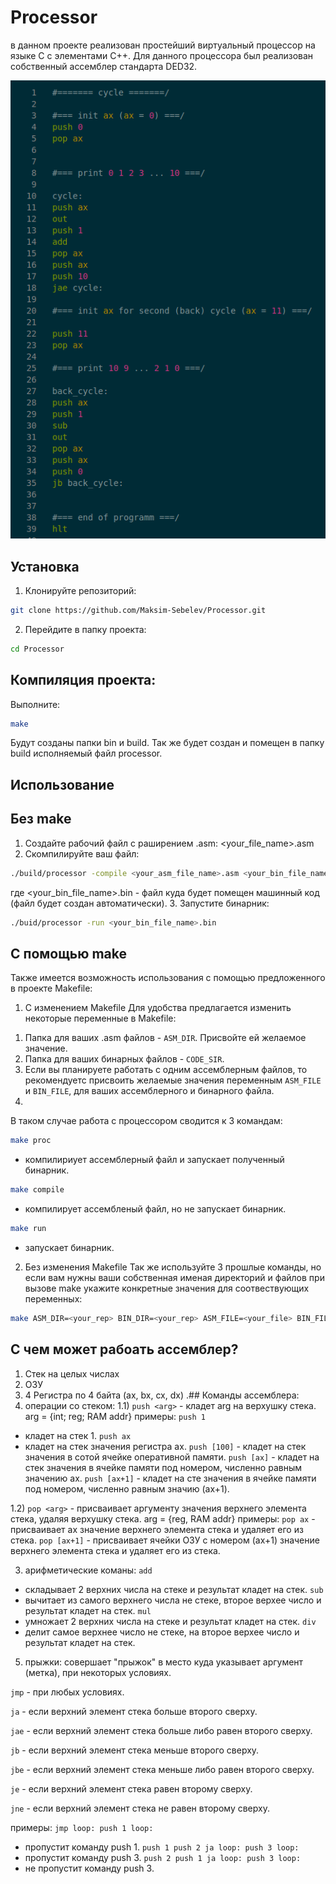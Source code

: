 # Processor
в данном проекте реализован простейший виртуальный процессор на языке С с элементами С++. Для данного процессора был реализован собственный ассемблер стандарта DED32.

![Processor Logo](https://github.com/Maksim-Sebelev/Processor/blob/main/assets/asm_code.png)

## Установка

1. Клонируйте репозиторий:
```bash
git clone https://github.com/Maksim-Sebelev/Processor.git
```
2. Перейдите в папку проекта:
```bash
cd Processor
```

## Компиляция проекта:
Выполните:
```bash
make
```
Будут созданы папки bin и build. Так же будет создан и помещен в папку build исполняемый файл processor.

## Использование
## Без make
1. Создайте рабочий файл с раширением .asm: <your_file_name>.asm
2. Скомпилируйте ваш файл:
```bash
./build/processor -compile <your_asm_file_name>.asm <your_bin_file_name>.bin
```
где <your_bin_file_name>.bin - файл куда будет помещен машинный код (файл будет создан автоматически).
3. Запустите бинарник:
```bash
./buid/processor -run <your_bin_file_name>.bin
```
## С помощью make
Также имеется возможность использования с помощью предложенного в проекте Makefile:
1) С изменением Makefile
Для удобства предлагается изменить некоторые переменные в Makefile:
1. Папка для ваших .asm файлов - `ASM_DIR`. Присвойте ей желаемое значение.
2. Папка для ваших бинарных файлов - `CODE_SIR`.
3. Если вы планируете работать с одним ассемблерным файлов, то рекомендуетс присвоить желаемые значения переменным `ASM_FILE` и `BIN_FILE`, для ваших ассемблерного и бинарного файла.
4. 
В таком случае работа с процессором сводится к 3 командам:
  
```bash
make proc
```
- компилириует ассемблерный файл и запускает полученный бинарник.

```bash
make compile
```
- компилирует ассембленый файл, но не запускает бинарник.

```bash
make run
```
- запускает бинарник.

2) Без изменения Makefile
Так же используйте 3 прошлые команды, но если вам нужны ваши собственная именая директорий и файлов при вызове make укажите конкретные значения для соотвествующих переменных:
```bash
make ASM_DIR=<your_rep> BIN_DIR=<your_rep> ASM_FILE=<your_file> BIN_FILE=<your_file> proc
```

## С чем может рабоать ассемблер?
1) Стек на целых числах
2) ОЗУ
3) 4 Регистра по 4 байта (ax, bx, cx, dx)
.## Команды ассемблера:
1) операции со стеком:
  1.1) `push <arg>` - кладет arg на верхушку стека.
  arg = {int; reg; RAM addr}
  примеры:
  `push 1`
  - кладет на стек 1.
  `push ax`
  - кладет на стек значения регистра ax.
  `push [100]`  - кладет на стек значения в сотой ячейке оперативной памяти.
  `push [ax]`   - кладет на стек значения в ячейке памяти под номером, численно равным значению ax.
  `push [ax+1]` - кладет на сте значения в ячейке памяти под номером, численно равным значию (ax+1).

  1.2) `pop <arg>` - присваивает аргументу значения верхнего элемента стека, удаляя верхушку стека.
  arg = {reg, RAM addr}
  примеры:
  `pop ax`     - присваивает ax значение верхнего элемента стека и удаляет его из стека.
  `pop [ax+1]` - присваивает ячейки ОЗУ с номером (ax+1) значение верхнего элемента стека и удаляет его из стека.
   
3) арифметические команы: 
  `add`
  - складывает 2 верхних числа на стеке и результат кладет на стек.
  `sub`
  - вычитает из самого верхнего числа не стеке, второе верхее число и результат кладет на стек.
  `mul`
  -  умножает 2 верхних числа на стеке и результат кладет на стек.
  `div`
  - делит самое верхнее число не стеке, на второе верхее число и результат кладет на стек.
5) прыжки:
  совершает "прыжок" в место куда указывает аргумент (метка), при некоторых условиях.

  `jmp` - при любых условиях.

  `ja` - если верхний элемент стека больше второго сверху.

  `jae` - если верхний элемент стека больше либо равен второго сверху.

  `jb` - если верхний элемент стека меньше второго сверху.

  `jbe` - если верхний элемент стека меньше либо равен второго сверху.

  `je` - если верхний элемент стека равен второму сверху.

  `jne` - если верхний элемент стека не равен второму сверху.


  примеры:
  `jmp loop:
   push 1
   loop:`
  - пропустит команду push 1.
   `push 1
   push 2
   ja loop:
   push 3
   loop:`
  - пропустит команду push 3.
   `push 2
   push 1
   ja loop:
   push 3
   loop:`
  - не пропустит команду push 3.
   


